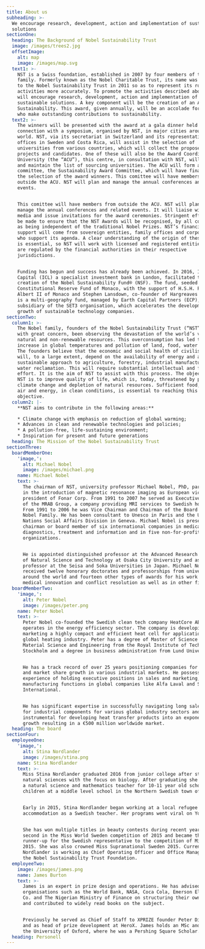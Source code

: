 ```yaml
---
title: About us
subheading: >-
  We encourage research, development, action and implementation of sustainable
  solutions
sectionOne:
  heading: The Background of Nobel Sustainability Trust
  image: /images/trees2.jpg
  offsetImage:
    alt: map
    image: /images/map.svg
  text1: >-
    NST is a Swiss foundation, established in 2007 by four members of the Nobel
    family. Formerly known as the Nobel Charitable Trust, its name was changed
    to the Nobel Sustainability Trust in 2011 so as to represent its role and
    activities more accurately. To promote the activities described above NST
    will encourage research, development, action and implementation of
    sustainable solutions. A key component will be the creation of an Award for
    Sustainability. This award, given annually, will be an accolade for those
    who make outstanding contributions to sustainability.
  text2: >-
    The winners will be presented with the award at a gala dinner held in
    connection with a symposium, organised by NST, in major cities around the
    world. NST, via its secretariat in Switzerland and its representative
    offices in Sweden and Costa Rica, will assist in the selection of
    universities from various countries, which will collect the proposed
    projects and candidates. One of these will also be the Award Coordinating
    University (the “ACU”), this centre, in consultation with NST, will select
    and maintain the list of sourcing universities. The ACU will form a
    committee, the Sustainability Award Committee, which will have final say in
    the selection of the award winners. This comittee will have members from
    outside the ACU. NST will plan and manage the annual conferences and related
    events.


    This comittee will have members from outside the ACU. NST will plan and
    manage the annual conferences and related events. It will liaise with the
    media and issue invitations for the award ceremonies. Stringent efforts will
    be made to ensure that the NST Awards will be recognised, by all concerned,
    as being independent of the traditional Nobel Prizes. NST’s financial
    support will come from sovereign entities, family offices and corporations
    who support its agenda. A clear understanding of the origin of these funds
    is essential, so NST will work with licensed and registered entities, which
    are regulated by the financial authorities in their respective
    jurisdictions.


    Funding has begun and success has already been achieved. In 2016, Innovator
    Capital (ICL) a specialist investment bank in London, facilitated the
    creation of the Nobel Sustainability Fund® (NSF). The fund, seeded by the
    Constitutional Reserve Fund of Monaco, with the support of H.S.H. Prince
    Albert II of Monaco and Stephen Lansdown, co-founder of Hargreaves Lansdown,
    is a multi-geography fund, managed by Earth Capital Partners (ECP),
    subsidiary of the SET3 organisation, which accelerates the development and
    growth of sustainable technology companies.
sectionTwo:
  column1: >-
    The Nobel family, founders of the Nobel Sustainability Trust (“NST”) have,
    with great concern, been observing the devastation of the world’s vital,
    natural and non-renewable resources. This overconsumption has led to an
    increase in global temperatures and pollution of land, food, water and air.
    The founders believe that the economic and social health of civilisation
    will, to a large extent, depend on the availability of energy and a
    sustainable approach to agriculture, forestry, industrial manufacturing and
    water reclamation. This will require substantial intellectual and financial
    effort. It is the aim of NST to assist with this process. The objective of
    NST is to improve quality of life, which is, today, threatened by pollution,
    climate change and depletion of natural resources. Sufficient food, water,
    air and energy, in clean conditions, is essential to reaching this
    objective.
  column2: |-
    **NST aims to contribute in the following areas:**

    * Climate change with emphasis on reduction of global warming;
    * Advances in clean and renewable technologies and policies;
    * A pollution-free, life-sustaining environment;
    * Inspiration for present and future generations
  heading: The Mission of the Nobel Sustainability Trust
sectionThree:
  boardMemberOne:
    'image,':
      alt: Michael Nobel
      image: /images/michael.png
    name: Michael Nobel
    text: >-
      The chairman of NST, university professor Michael Nobel, PhD, participated
      in the introduction of magnetic resonance imaging as European vice
      president of Fonar Corp. From 1991 to 2007 he served as Executive Chairman
      of the MRAB Group, a company providing MRI services to Swedish hospitals.
      From 1991 to 2006 he was Vice Chairman and Chairman of the Board of the
      Nobel Family. He has been consultant to Unesco in Paris and the United
      Nations Social Affairs Division in Geneva. Michael Nobel is presently
      chairman or board member of six international companies in medical
      diagnostics, treatment and information and in five non-for-profit
      organizations.


      He is appointed distinguished professor at the Advanced Research Institute
      of Natural Science and Technology at Osaka City University and as guest
      professor at the Seisa and Soka Universities in Japan. Michael Nobel has
      received twelve honorary doctorates and professorships from universities
      around the world and fourteen other types of awards for his work in
      medical innovation and conflict resolution as well as in other fields.
  boardMemberTwo:
    'image,':
      alt: Peter Nobel
      image: /images/peter.png
    name: Peter Nobel
    text: >-
      Peter Nobel co-founded the Swedish clean tech company HeatCore AB which
      operates in the energy efficiency sector. The company is developing and
      marketing a highly compact and efficient heat cell for applications in the
      global heating industry. Peter has a degree of Master of Science in
      Material Science and Engineering from the Royal Institute of Technology in
      Stockholm and a degree in business administration from Lund University.


      He has a track record of over 25 years positioning companies for success
      and market share growth in various industrial markets. He possesses a long
      experience of holding executive positions in sales and marketing, R&D and
      manufacturing functions in global companies like Alfa Laval and SWEP
      International.


      He has significant expertise in successfully navigating long sales cycles
      for industrial components for various global industry sectors and was
      instrumental for developing heat transfer products into an exponential
      growth resulting in a €500 million worldwide market.
  heading: The board
sectionFour:
  employeeOne:
    'image,':
      alt: Stina Nordlander
      image: /images/stina.png
    name: Stina Nordlander
    text: >-
      Miss Stina Nordlander graduated 2016 from junior college after studying
      natural sciences with the focus on biology. After graduating she worked as
      a natural science and mathematics teacher for 10-11 year old school
      children at a middle level school in the Northern Swedish town of Umeå.


      Early in 2015, Stina Nordlander began working at a local refugee
      accommodation as a Swedish teacher. Her programs went viral on Youtube.


      She has won multiple titles in beauty contests during recent years placing
      second in the Miss World Sweden competition of 2015 and became the first
      runner-up for the Swedish representative to the competition of Miss World
      2015. She was also crowned Miss Supranational Sweden 2015. Currently Miss
      Nordlander is working as Chief Operating Officer and Office Manager for
      the Nobel Sustainability Trust Foundation.
  employeeTwo:
    image: /images/james.png
    name: James Burton
    text: >-
      James is an expert in prize design and operations. He has advised
      organisations such as the World Bank, NASA, Coca Cola, Emerson Electric
      Co. and The Nigerian Ministry of Finance on structuring their own prizes
      and contributed to widely read books on the subject.


      Previously he served as Chief of Staff to XPRIZE founder Peter Diamandis
      and as head of prize development at HeroX. James holds an MSc and MBA from
      the University of Oxford, where he was a Pershing Square Scholar.
  heading: Personell
---
```


